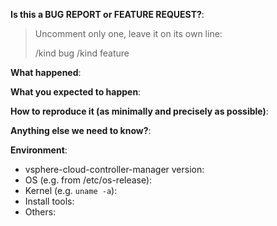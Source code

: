 <!-- This form is for bug reports and feature requests! -->

**Is this a BUG REPORT or FEATURE REQUEST?**:

> Uncomment only one, leave it on its own line: 
>
> /kind bug
> /kind feature


**What happened**:

**What you expected to happen**:

**How to reproduce it (as minimally and precisely as possible)**:


**Anything else we need to know?**:

**Environment**:
- vsphere-cloud-controller-manager version:
- OS (e.g. from /etc/os-release):
- Kernel (e.g. `uname -a`):
- Install tools:
- Others:
